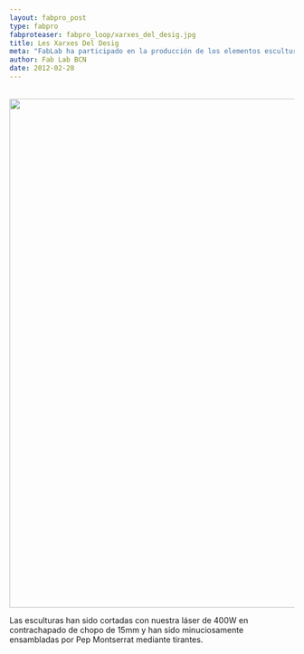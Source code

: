 ```yaml
---
layout: fabpro_post
type: fabpro
fabproteaser: fabpro_loop/xarxes_del_desig.jpg
title: Les Xarxes Del Desig
meta: "FabLab ha participado en la producción de los elementos esculturales de la exposición de Luís Díaz y Pep Montserrat 'Les xarxes del desig' (las redes del deseo) que se ha podido ver en Tarragona y Barcelona estos últimos meses."
author: Fab Lab BCN
date: 2012-02-28
---
```

<br>

<img class="alignleft  wp-image-2214" title="Les xarxes del desig" src="http://old.fablabbcn.org/wp-content/uploads/2012/02/IMG_4838_mod-1024x682.jpg" alt="" width="900" />

<br>

Las esculturas han sido cortadas con nuestra láser de 400W en contrachapado de chopo de 15mm y han sido minuciosamente ensambladas por Pep Montserrat mediante tirantes.

<br>

<a href="http://old.fablabbcn.org/wp-content/uploads/2012/02/les-xarxes15-copia.jpg"><img class="alignleft size-full wp-image-2213" title="Luis y Pep" src="http://old.fablabbcn.org/wp-content/uploads/2012/02/les-xarxes15-copia.jpg" alt=""/>
